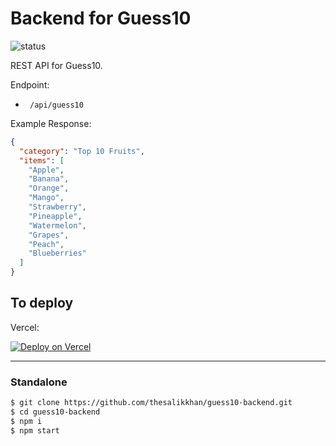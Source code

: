 
# Backend for Guess10

![status](https://uptime.sal.lol/api/badge/16/status)

REST API for Guess10.

Endpoint:
- ` /api/guess10`

Example Response:
```json
{
  "category": "Top 10 Fruits",
  "items": [
    "Apple",
    "Banana",
    "Orange",
    "Mango",
    "Strawberry",
    "Pineapple",
    "Watermelon",
    "Grapes",
    "Peach",
    "Blueberries"
  ]
}
```

## To deploy
Vercel:

[![Deploy on Vercel](https://vercel.com/button)](https://vercel.com/new/clone?repository-url=https%3A%2F%2Fgithub.com%2Fthesalikkhan%2Fguess10-backend.git)

---
### Standalone

```bash
$ git clone https://github.com/thesalikkhan/guess10-backend.git
$ cd guess10-backend
$ npm i
$ npm start
```

